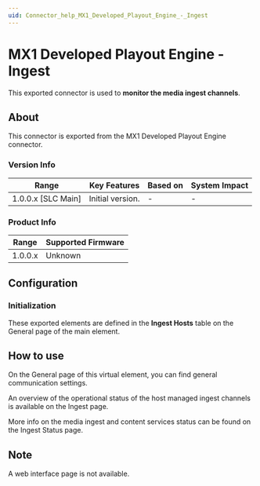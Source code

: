 ```yaml
---
uid: Connector_help_MX1_Developed_Playout_Engine_-_Ingest
---
```


# MX1 Developed Playout Engine - Ingest

This exported connector is used to **monitor the media ingest channels**.

## About

This connector is exported from the MX1 Developed Playout Engine connector.

### Version Info

| **Range**            | **Key Features** | **Based on** | **System Impact** |
|----------------------|------------------|--------------|-------------------|
| 1.0.0.x \[SLC Main\] | Initial version. | \-           | \-                |

### Product Info

| **Range** | **Supported Firmware** |
|-----------|------------------------|
| 1.0.0.x   | Unknown                |

## Configuration

### Initialization

These exported elements are defined in the **Ingest Hosts** table on the General page of the main element.

## How to use

On the General page of this virtual element, you can find general communication settings.

An overview of the operational status of the host managed ingest channels is available on the Ingest page.

More info on the media ingest and content services status can be found on the Ingest Status page.

## Note

A web interface page is not available.
